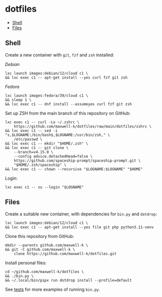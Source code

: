 # dotfiles

<!-- toc -->

- [Shell](#shell)
- [Files](#files)

<!-- tocstop -->

## Shell

Create a new container with `git`, `fzf` and `zsh` installed:

_Debian_

<!-- embedme .README.md-files/shell-00.sh -->

```
lxc launch images:debian/12/cloud c1 \
&& lxc exec c1 -- apt-get install --yes curl fzf git zsh
```

_Fedora_

    lxc launch images:fedora/39/cloud c1 \
    && sleep 1 \
    && lxc exec c1 -- dnf install --assumeyes curl fzf git zsh

Set up ZSH from the main branch of this repository on GitHub:

<!-- embedme .README.md-files/shell-01.sh -->

```
lxc exec c1 -- curl -Lo ~/.zshrc \
    https://github.com/maxwell-k/dotfiles/raw/main/dotfiles/zshrc \
&& lxc exec c1 -- sed -i "s,$LOGNAME:/bin/bash$,$LOGNAME:/usr/bin/zsh," \
    /etc/passwd \
&& lxc exec c1 -- mkdir "$HOME/.zsh" \
&& lxc exec c1 -- git clone \
    --branch=v4.15.0 \
    --config advice.detachedHead=false \
    https://github.com/spaceship-prompt/spaceship-prompt.git \
    "$HOME/.zsh/spaceship" \
&& lxc exec c1 -- chown --recursive "$LOGNAME:$LOGNAME" "$HOME"
```

Login:

    lxc exec c1 -- su --login "$LOGNAME"

<!-- cleanup in .README.md-files/cleanup.sh not shown -->

## Files

Create a suitable new container, with dependencies for `bin.py` and
`dotdrop`:

<!-- embedme .README.md-files/files-00.sh -->

```
lxc launch images:debian/12/cloud c1 \
&& lxc exec c1 -- apt-get install --yes file git php python3.11-venv
```

Clone this repository from GitHub:

    mkdir --parents github.com/maxwell-k \
    && git -C github.com/maxwell-k \
        clone https://github.com/maxwell-k/dotfiles.git

<!-- for equivalent setup from local checkout see .README.md-files/files-01.sh -->

Install personal files:

<!-- embedme .README.md-files/files-02.sh -->

```
cd ~/github.com/maxwell-k/dotfiles \
&& ./bin.py \
&& ~/.local/bin/pipx run dotdrop install --profile=default
```

<!-- cleanup in .README.md-files/cleanup.sh not shown -->

See [tests](/tests/) for more examples of running `bin.py`.

<!-- vim: set filetype=markdown.embedme.markdown-toc.htmlCommentNoSpell.dprint : -->
